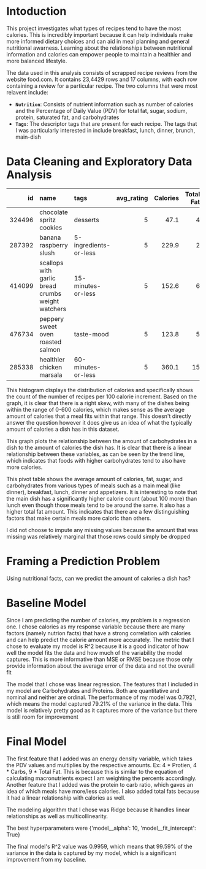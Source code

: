 # Intoduction
This project investigates what types of recipes tend to have the most calories. This is incredibly important because it can help individuals make more informed dietary choices and can aid in meal planning and general nutritional awarness. Learning about the relationships between nutritional information and calories can empower people to maintain a healthier and more balanced lifestyle.

The data used in this analysis consists of scrapped recipe reviews from the website food.com. It contains 23,4429 rows and 17 columns, with each row containing a review for a particular recipe. The two columns that were most relavent include: 

- **`Nutrition`**: Consists of nutrient information such as number of calories and the Percentage of Daily Value (PDV) for total fat, sugar, sodium, protein, saturated fat, and carbohydrates
- **`Tags`**: The descriptor tags that are present for each recipe. The tags that I was particularly interested in include breakfast, lunch, dinner, brunch, main-dish

# Data Cleaning and Exploratory Data Analysis
|     id | name                                              | tags                  |   avg_rating |   Calories |   Total Fat |   Sugar |   Sodium |   Protein |   Saturated Fat |   Carbohydrates |
|-------:|:--------------------------------------------------|:----------------------|-------------:|-----------:|------------:|--------:|---------:|----------:|----------------:|----------------:|
| 324496 | chocolate spritz cookies                          | desserts              |            5 |       47.1 |           4 |      10 |        0 |         1 |               8 |               1 |
| 287392 | banana raspberry slush                            | 5-ingredients-or-less |            5 |      229.9 |           2 |     165 |        1 |         8 |               2 |              18 |
| 414099 | scallops with garlic bread crumbs weight watchers | 15-minutes-or-less    |            5 |      152.6 |           6 |       1 |       38 |        36 |              10 |               3 |
| 476734 | peppery sweet oven roasted salmon                 | taste-mood            |            5 |      123.8 |           5 |      16 |        2 |        34 |               3 |               1 |
| 285338 | healthier chicken marsala                         | 60-minutes-or-less    |            5 |      360.1 |          15 |       9 |       18 |        56 |              15 |               4 |

This histogram displays the distribution of calories and specifically shows the count of the number of recipes per 100 calorie increment. Based on the graph, it is clear that there is a right skew, with many of the dishes being within the range of 0-600 calories, which makes sense as the average amount of calories that a meal fits within that range. This doesn't directly answer the question however it does give us an idea of what the typically amount of calories a dish has in this dataset.

This graph plots the relationship between the amount of carbohydrates in a dish to the amount of calories the dish has. It is clear that there is a linear relationship between these variables, as can be seen by the trend line, which indicates that foods with higher carbohydrates tend to also have more calories.

This pivot table shows the average amount of calories, fat, sugar, and carbohydrates from various types of meals such as a main meal (like dinner), breakfast, lunch, dinner and appetizers. It is interesting to note that the main dish has a significantly higher calorie count (about 100 more) than lunch even though those meals tend to be around the same. It also has a higher total fat amount. This indicates that there are a few distinguishing factors that make certain meals more caloric than others.

I did not choose to impute any missing values because the amount that was missing was relatively marginal that those rows could simply be dropped

# Framing a Prediction Problem
Using nutritional facts, can we predict the amount of calories a dish has?

# Baseline Model
Since I am predicting the number of calories, my problem is a regression one. I chose calories as my response variable because there are many factors (namely nutrion facts) that have a strong correlation with calories and can help predict the calorie amount more accurately. The metric that I chose to evaluate my model is R^2 because it is a good indicator of how well the model fits the data and how much of the variability the model captures. This is more informative than MSE or RMSE because those only provide information about the average error of the data and not the overall fit

The model that I chose was linear regression. The features that I included in my model are Carbohydrates and Proteins. Both are quantitative and nominal and neither are ordinal. The performance of my model was 0.7921, which means the model captured 79.21% of the variance in the data. This model is relatively pretty good as it captures more of the variance but there is still room for improvement

# Final Model
The first feature that I added was an energy density variable, which takes the PDV values and multiplies by the respective amounts. Ex: 4 * Protien, 4 * Carbs, 9 * Total Fat. This is because this is similar to the equation of calculating macronutrients expect I am weighting the percents accordingly. Another feature that I added was the protein to carb ratio, which gaves an idea of which meals have more/less calories. I also added total fats because it had a linear relationship with calories as well. 

The modeling algorithm that I chose was Ridge because it handles linear relationships as well as multicollinearity. 

The best hyperparameters were {'model__alpha': 10, 'model__fit_intercept': True}

The final model's R^2 value was 0.9959, which means that 99.59% of the variance in the data is captured by my model, which is a significant improvement from my baseline. 

